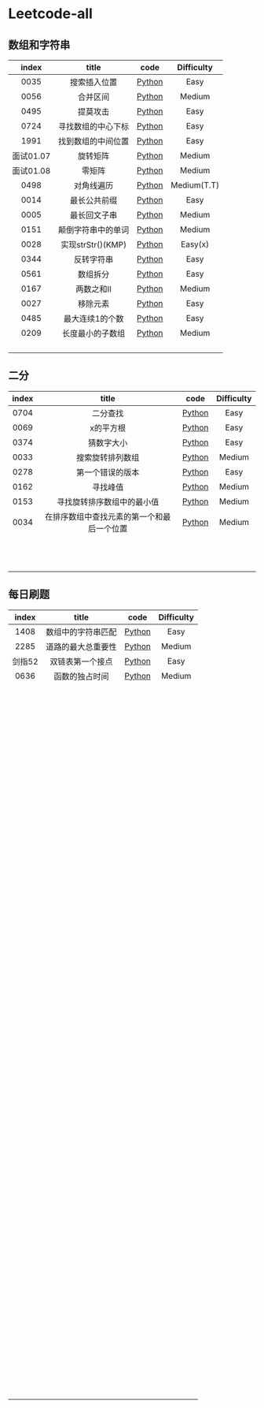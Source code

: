# Leetcode-all

## 数组和字符串
| index |       title            | code           |  Difficulty   |
| :--:  | :-------------------:  | :---:          |  :--:         |
|0035|搜索插入位置|[Python](https://github.com/QiuTester/Leetcode-all/blob/5f33fd142ffc9bebfda5a3e4953134e7545e7092/0035.py)|Easy|
|0056|合并区间|[Python](https://github.com/QiuTester/Leetcode-all/blob/7dd07afa4212a3c5688ee6b2dab8fea807c9b882/0056.py)|Medium| 
|0495|提莫攻击|[Python](https://github.com/QiuTester/Leetcode-all/blob/7dd07afa4212a3c5688ee6b2dab8fea807c9b882/0495.py)|Easy|   
|0724|寻找数组的中心下标|[Python](https://github.com/QiuTester/Leetcode-all/blob/7dd07afa4212a3c5688ee6b2dab8fea807c9b882/0724.py)|Easy|      
|1991|找到数组的中间位置|[Python](https://github.com/QiuTester/Leetcode-all/blob/7dd07afa4212a3c5688ee6b2dab8fea807c9b882/1991.py)|Easy|          
|面试01.07|旋转矩阵|[Python](https://github.com/QiuTester/Leetcode-all/blob/347be6065731334177ffa9d18fb2232ae7a87920/%E9%9D%A2%E8%AF%9501.07.py)|Medium|   
|面试01.08|零矩阵|[Python](https://github.com/QiuTester/Leetcode-all/blob/347be6065731334177ffa9d18fb2232ae7a87920/%E9%9D%A2%E8%AF%95%E9%A2%9801.08.py)|Medium|  
|0498|对角线遍历|[Python](https://github.com/QiuTester/Leetcode-all/blob/565c937cf0efff5f2f6b445bbf022af21b712911/0498.py)|Medium(T.T)| 
|0014|最长公共前缀|[Python](https://github.com/QiuTester/Leetcode-all/blob/bc397bff8738064dfc8a61ad45ec41260a0f7ea0/0014.py)|Easy|  
|0005|最长回文子串|[Python](https://github.com/QiuTester/Leetcode-all/blob/acd28af6fac547dc7cb7fec1a25e675d1e36bb87/0005.py)|Medium|
|0151|颠倒字符串中的单词|[Python](https://github.com/QiuTester/Leetcode-all/blob/8d70649177891d92db6956e5adf9e8402388cc11/0151.py)|Medium|  
|0028|实现strStr()(KMP)|[Python](https://github.com/QiuTester/Leetcode-all/blob/6dc0efd67ccccc31dd859e7e5804cfa3e02d66d8/0028.py)|Easy(x)|   
|0344|反转字符串|[Python](https://github.com/QiuTester/Leetcode-all/blob/17026414323d4c51a57620e617f41b45e518dc7d/0344.py)|Easy|  
|0561|数组拆分|[Python](https://github.com/QiuTester/Leetcode-all/blob/f58365b8aa941bb9136d7b80b4344f262522e84c/0561.py)|Easy| 
|0167|两数之和II|[Python](https://github.com/QiuTester/Leetcode-all/blob/514844e163e2d42f6f4902d8632290cfcd6f63b1/0167.py)|Medium|  
|0027|移除元素|[Python](https://github.com/QiuTester/Leetcode-all/blob/b932cbfaf038e284d8ddd40c0e7dcdf05f9550fe/0027.py)|Easy|
|0485|最大连续1的个数|[Python](https://github.com/QiuTester/Leetcode-all/blob/c5f83f2101f709197e5d818f964da7476dcbe881/0485.py)|Easy|  
|0209|长度最小的子数组|[Python](https://github.com/QiuTester/Leetcode-all/blob/489df942883ad9a6e553087589f94a6ff7a5ef2b/0209.py)|Medium|   
|||||  
||||| 
|||||  
|||||

## 二分
| index |       title            | code           |  Difficulty   |
| :--:  | :-------------------:  | :---:          |  :--:         |
|0704|二分查找|[Python](https://github.com/QiuTester/Leetcode-all/blob/d527cdaa6b8f51e71e1ad9e5ca13ccf2c4ae3073/0704.py)|Easy|  
|0069|x的平方根|[Python](https://github.com/QiuTester/Leetcode-all/blob/bf29f9c37039615f47475140a45b74359eed96f9/0069.py)|Easy| 
|0374|猜数字大小|[Python](https://github.com/QiuTester/Leetcode-all/blob/41a4adc31725c739b7decc23200084febd8b95c0/0374.py)|Easy|  
|0033|搜索旋转排列数组|[Python](https://github.com/QiuTester/Leetcode-all/blob/c6282ba639288a3a3027e736d570a181e2b51c63/0033.py)|Medium|
|0278|第一个错误的版本|[Python](https://github.com/QiuTester/Leetcode-all/blob/e1fca2c872309d57b9dff04e6aead6add26ea1ba/0278.py)|Easy|  
|0162|寻找峰值|[Python](https://github.com/QiuTester/Leetcode-all/blob/cb987c22770bc7a214408407c25589fd6ffc3280/0162.py)|Medium| 
|0153|寻找旋转排序数组中的最小值|[Python](https://github.com/QiuTester/Leetcode-all/blob/943ddc25962d81724def611017d4e0cc2f3df510/0153.py)|Medium|  
|0034|在排序数组中查找元素的第一个和最后一个位置|[Python](https://github.com/QiuTester/Leetcode-all/blob/bbefd3af63fec1b89e3403424d6f7d55d2833d52/0034.py)|Medium|
|||||  
||||| 
|||||  
|||||
|||||  
||||| 
|||||  
|||||
|||||  
||||| 
|||||  
|||||

## 每日刷题
| index |       title            | code           |  Difficulty   |
| :--:  | :-------------------:  | :---:          |  :--:         |
|1408|数组中的字符串匹配|[Python](https://github.com/QiuTester/Leetcode-all/blob/7dd07afa4212a3c5688ee6b2dab8fea807c9b882/1408.py)|Easy|
|2285|道路的最大总重要性|[Python](https://github.com/QiuTester/Leetcode-all/blob/7dd07afa4212a3c5688ee6b2dab8fea807c9b882/2285.py)|Medium| 
|剑指52|双链表第一个接点|[Python](https://github.com/QiuTester/Leetcode-all/blob/7dd07afa4212a3c5688ee6b2dab8fea807c9b882/%E5%89%91%E6%8C%8752.py)|Easy|   
|0636|函数的独占时间|[Python](https://github.com/QiuTester/Leetcode-all/blob/f2bd30f1ef107ac509795eded5aa5cc83ec857c5/0636.py)|Medium|  
||||| 
|||||  
|||||  
|||||   
|||||  
||||| 
|||||  
|||||
|||||  
|||||   
|||||  
||||| 
|||||  
|||||
|||||  
|||||   
|||||  
||||| 
|||||  
|||||
|||||  
|||||   
|||||  
||||| 
|||||  
|||||
|||||  
|||||   
|||||  
||||| 
|||||  
|||||
|||||  
|||||   
|||||  
||||| 
|||||  
|||||
|||||  
|||||   
|||||  
||||| 
|||||  
|||||
|||||  
|||||   
|||||  
||||| 
|||||  
|||||
|||||  
|||||   
|||||  
||||| 
|||||  
|||||
|||||  
|||||   
|||||  
||||| 
|||||  
|||||
|||||  
|||||   
|||||  
||||| 
|||||  
|||||
|||||  
|||||   
|||||  
||||| 
|||||  
|||||
|||||  
|||||   
|||||  
||||| 
|||||  
|||||
|||||  
|||||   
|||||  
||||| 
|||||  
|||||
|||||  
|||||   
|||||  
||||| 
|||||  
|||||
|||||  
|||||   
|||||  
||||| 
|||||  
|||||
|||||  
|||||   
|||||  
||||| 
|||||  
|||||
|||||  
|||||   
|||||  
||||| 
|||||  
|||||
|||||  
|||||   
|||||  
||||| 
|||||  
|||||
|||||  
|||||   
|||||  
||||| 
|||||  
|||||
|||||  
|||||   
|||||  
||||| 
|||||  
|||||
|||||  
|||||   
|||||  
||||| 
|||||  
|||||
|||||  
|||||   
|||||  
||||| 
|||||  
|||||
|||||  
|||||   
|||||  
||||| 
|||||  
|||||
|||||  
|||||   
|||||  
||||| 
|||||  
|||||
|||||  
|||||   
|||||  
||||| 
|||||  
|||||
|||||  
|||||   
|||||  
||||| 
|||||  
|||||
|||||  
|||||   
|||||  
||||| 
|||||  
|||||
|||||  
|||||   
|||||  
||||| 
|||||  
|||||
|||||  
|||||   
|||||  
||||| 
|||||  
|||||
|||||  
|||||   
|||||  
||||| 
|||||  
|||||
|||||  
|||||   
|||||  
||||| 
|||||  
|||||
|||||  
|||||   
|||||  
||||| 
|||||  
|||||
|||||  
|||||   
|||||  
||||| 
|||||  
|||||
|||||  
|||||   
|||||  
||||| 
|||||  
|||||
|||||  
|||||   
|||||  
||||| 
|||||  
|||||
|||||  
|||||   
|||||  
||||| 
|||||  
|||||
|||||  
|||||   
|||||  
||||| 
|||||  
|||||
|||||  
|||||   
|||||  
||||| 
|||||  
|||||
|||||  
|||||   
|||||  
||||| 
|||||  
|||||
